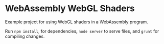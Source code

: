 # WebAssembly WebGL Shaders

Example project for using WebGL shaders in a WebAssembly program.

Run ```npm install```, for dependencies, ```node server``` to serve files, and ```grunt``` for compiling changes.

